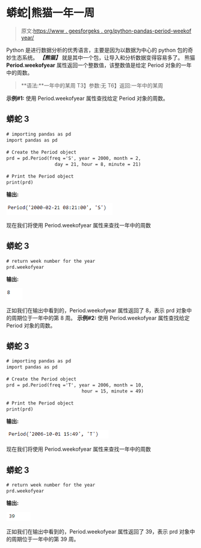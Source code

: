 # 蟒蛇|熊猫一年一周

> 原文:[https://www . geesforgeks . org/python-pandas-period-weekof year/](https://www.geeksforgeeks.org/python-pandas-period-weekofyear/)

Python 是进行数据分析的优秀语言，主要是因为以数据为中心的 python 包的奇妙生态系统。 ***【熊猫】*** 就是其中一个包，让导入和分析数据变得容易多了。
熊猫 **Period.weekofyear** 属性返回一个整数值，该整数值是给定 Period 对象的一年中的周数。

> **语法:**一年中的某周
> T3】参数:无
> T6】返回:一年中的某周

**示例#1:** 使用 Period.weekofyear 属性查找给定 Period 对象的周数。

## 蟒蛇 3

```
# importing pandas as pd
import pandas as pd

# Create the Period object
prd = pd.Period(freq ='S', year = 2000, month = 2,
                  day = 21, hour = 8, minute = 21)

# Print the Period object
print(prd)
```

**输出:**

![](img/b2a6e0631e56e7bc2970f8e7faf169d1.png)

现在我们将使用 Period.weekofyear 属性来查找一年中的周数

## 蟒蛇 3

```
# return week number for the year
prd.weekofyear
```

**输出:**

![](img/4450b0e9427935fd2c604a4611c04dd5.png)

正如我们在输出中看到的，Period.weekofyear 属性返回了 8，表示 prd 对象中的周期位于一年中的第 8 周。
**示例#2:** 使用 Period.weekofyear 属性查找给定 Period 对象的周数。

## 蟒蛇 3

```
# importing pandas as pd
import pandas as pd

# Create the Period object
prd = pd.Period(freq ='T', year = 2006, month = 10,
                            hour = 15, minute = 49)

# Print the Period object
print(prd)
```

**输出:**

![](img/68f561dba8f2f27eadb924c51d624034.png)

现在我们将使用 Period.weekofyear 属性来查找一年中的周数

## 蟒蛇 3

```
# return week number for the year
prd.weekofyear
```

**输出:**

![](img/41c517b17a459a403213b5c7944b7169.png)

正如我们在输出中看到的，Period.weekofyear 属性返回了 39，表示 prd 对象中的周期位于一年中的第 39 周。